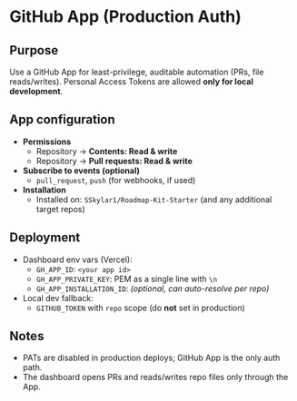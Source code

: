 # GitHub App (Production Auth)

## Purpose
Use a GitHub App for least-privilege, auditable automation (PRs, file reads/writes). Personal Access Tokens are allowed **only for local development**.

## App configuration
- **Permissions**
  - Repository → **Contents: Read & write**
  - Repository → **Pull requests: Read & write**
- **Subscribe to events (optional)**
  - `pull_request`, `push` (for webhooks, if used)
- **Installation**
  - Installed on: `SSkylar1/Roadmap-Kit-Starter` (and any additional target repos)

## Deployment
- Dashboard env vars (Vercel):
  - `GH_APP_ID`: `<your app id>`
  - `GH_APP_PRIVATE_KEY`: PEM as a single line with `\n`
  - `GH_APP_INSTALLATION_ID`: *(optional, can auto-resolve per repo)*
- Local dev fallback:
  - `GITHUB_TOKEN` with `repo` scope (do **not** set in production)

## Notes
- PATs are disabled in production deploys; GitHub App is the only auth path.
- The dashboard opens PRs and reads/writes repo files only through the App.